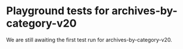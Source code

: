 # Playground tests for archives-by-category-v20
We are still awaiting the first test run for archives-by-category-v20.
